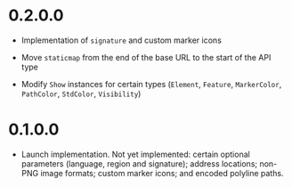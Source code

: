 # 0.2.0.0

* Implementation of `signature` and custom marker icons

* Move `staticmap` from the end of the base URL to the start of the API type

* Modify `Show` instances for certain types (`Element`, `Feature`,
  `MarkerColor`, `PathColor`, `StdColor`, `Visibility`)

# 0.1.0.0

* Launch implementation. Not yet implemented: certain optional parameters
  (language, region and signature); address locations; non-PNG image formats;
  custom marker icons; and encoded polyline paths.
